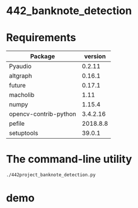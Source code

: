# 442_banknote_detection
# Requirements

Package | version
-------| -------
Pyaudio | 0.2.11
altgraph | 0.16.1
future | 0.17.1
macholib | 1.11
numpy | 1.15.4
opencv-contrib-python | 3.4.2.16
pefile | 2018.8.8
setuptools | 39.0.1

# The command-line utility

```
./442project_banknote_detection.py
```
# demo

